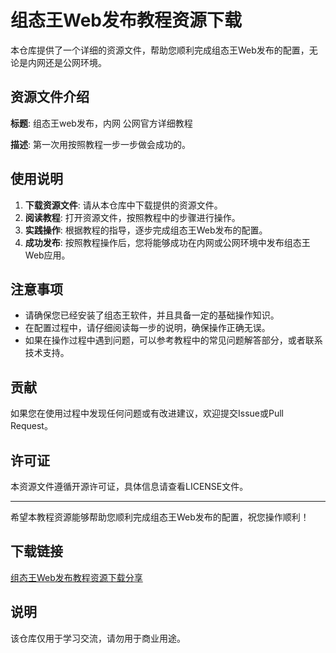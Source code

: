 # 组态王Web发布教程资源下载

本仓库提供了一个详细的资源文件，帮助您顺利完成组态王Web发布的配置，无论是内网还是公网环境。

## 资源文件介绍

**标题**: 组态王web发布，内网 公网官方详细教程

**描述**: 第一次用按照教程一步一步做会成功的。

## 使用说明

1. **下载资源文件**: 请从本仓库中下载提供的资源文件。
2. **阅读教程**: 打开资源文件，按照教程中的步骤进行操作。
3. **实践操作**: 根据教程的指导，逐步完成组态王Web发布的配置。
4. **成功发布**: 按照教程操作后，您将能够成功在内网或公网环境中发布组态王Web应用。

## 注意事项

- 请确保您已经安装了组态王软件，并且具备一定的基础操作知识。
- 在配置过程中，请仔细阅读每一步的说明，确保操作正确无误。
- 如果在操作过程中遇到问题，可以参考教程中的常见问题解答部分，或者联系技术支持。

## 贡献

如果您在使用过程中发现任何问题或有改进建议，欢迎提交Issue或Pull Request。

## 许可证

本资源文件遵循开源许可证，具体信息请查看LICENSE文件。

---

希望本教程资源能够帮助您顺利完成组态王Web发布的配置，祝您操作顺利！

## 下载链接
[组态王Web发布教程资源下载分享](https://pan.quark.cn/s/3e6fe142ccbe)

## 说明

该仓库仅用于学习交流，请勿用于商业用途。
